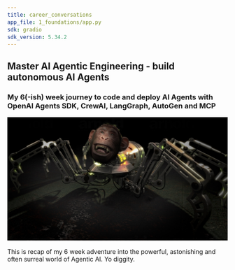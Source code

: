 ```yaml
---
title: career_conversations
app_file: 1_foundations/app.py
sdk: gradio
sdk_version: 5.34.2
---
```

## Master AI Agentic Engineering -  build autonomous AI Agents

### My 6(-ish) week journey to code and deploy AI Agents with OpenAI Agents SDK, CrewAI, LangGraph, AutoGen and MCP

![Autonomous Agent](assets/robo-monkey.jpeg)

This is recap of my 6 week adventure into the powerful, astonishing and often surreal world of Agentic AI. Yo diggity.
